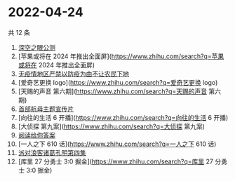 # 2022-04-24

共 12 条

<!-- BEGIN -->
<!-- 最后更新时间 Sun Apr 24 2022 02:17:03 GMT+0800 (China Standard Time) -->

1. [深空之眼公测](https://www.zhihu.com/search?q=深空之眼公测)
1. [苹果或将在 2024 年推出全面屏](https://www.zhihu.com/search?q=苹果或将在 2024 年推出全面屏)
1. [无疫情地区严禁以防疫为由不让农民下地](https://www.zhihu.com/search?q=无疫情地区严禁以防疫为由不让农民下地)
1. [爱奇艺更换 logo](https://www.zhihu.com/search?q=爱奇艺更换 logo)
1. [天赐的声音 第六期](https://www.zhihu.com/search?q=天赐的声音 第六期)
1. [首部航母主题宣传片](https://www.zhihu.com/search?q=首部航母主题宣传片)
1. [向往的生活 6 开播](https://www.zhihu.com/search?q=向往的生活 6 开播)
1. [大侦探 第九案](https://www.zhihu.com/search?q=大侦探 第九案)
1. [阅读给你答案](https://www.zhihu.com/search?q=阅读给你答案)
1. [一人之下 610 话](https://www.zhihu.com/search?q=一人之下 610 话)
1. [派对浪客诸葛孔明第四集](https://www.zhihu.com/search?q=派对浪客诸葛孔明第四集)
1. [库里 27 分勇士 3:0 掘金](https://www.zhihu.com/search?q=库里 27 分勇士 3:0 掘金)

<!-- END -->
